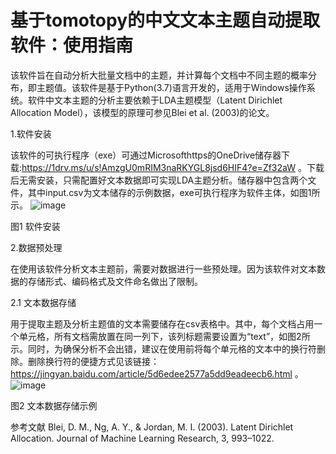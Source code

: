 # 基于tomotopy的中文文本主题自动提取软件：使用指南
                                                          
该软件旨在自动分析大批量文档中的主题，并计算每个文档中不同主题的概率分布，即主题值。该软件是基于Python(3.7)语言开发的，适用于Windows操作系统。软件中文本主题的分析主要依赖于LDA主题模型（Latent Dirichlet Allocation Model），该模型的原理可参见Blei et al. (2003)的论文。

1.软件安装

该软件的可执行程序（exe）可通过Microsofthttps的OneDrive储存器下载:https://1drv.ms/u/s!AmzgU0mRIM3naRKYGL8jsd6HIF4?e=Zf32aW 。下载后无需安装，只需配置好文本数据即可实现LDA主题分析。储存器中包含两个文件，其中input.csv为文本储存的示例数据，exe可执行程序为软件主体，如图1所示。
![image](https://user-images.githubusercontent.com/84764583/161943603-44dae4ca-f203-42a1-b49b-f43575e4075b.png)

图1 软件安装

2.数据预处理

在使用该软件分析文本主题前，需要对数据进行一些预处理。因为该软件对文本数据的存储形式、编码格式及文件命名做出了限制。

2.1 文本数据存储

用于提取主题及分析主题值的文本需要储存在csv表格中。其中，每个文档占用一个单元格，所有文档需放置在同一列下，该列标题需要设置为“text”，如图2所示。同时，为确保分析不会出错，建议在使用前将每个单元格的文本中的换行符删除。删除换行符的便捷方式见该链接：https://jingyan.baidu.com/article/5d6edee2577a5dd9eadeecb6.html 。
![image](https://user-images.githubusercontent.com/84764583/161950126-d6a08cda-5b2e-412d-b7a0-f3d58479a688.png)

图2 文本数据存储示例





参考文献
Blei, D. M., Ng, A. Y., & Jordan, M. I. (2003). Latent Dirichlet Allocation. Journal of Machine Learning Research, 3, 993–1022. 
